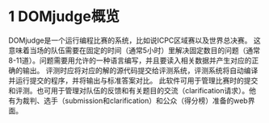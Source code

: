 # 1 DOMjudge概览

DOMjudge是一个运行编程比赛的系统，比如说ICPC区域赛以及世界总决赛。
这意味着当场的队伍需要在固定的时间（通常5小时）里解决固定数目的问题（通常8-11道）。问题需要用允许的一种语言编写，并且要读入相关数据并产生对应的正确的输出。
评测时应将对应的解的源代码提交给评测系统，评测系统将自动编译并运行提交的程序，并将输出与标准答案对比。
此软件可用于管理比赛时的提交和评测。也可用于管理对队伍的反馈和有关题目的交流（clarification请求）。他有为裁判、选手（submission和clarification）和公众（得分榜）准备的web界面。

